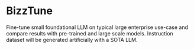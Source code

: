 # BizzTune
Fine-tune small foundational LLM on typical large enterprise use-case and compare results with pre-trained and large scale models. Instruction dataset will be generated artificially with a SOTA LLM.
